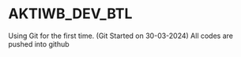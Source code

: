 # AKTIWB_DEV_BTL
Using Git for the first time. (Git Started on 30-03-2024)
All codes are pushed into github